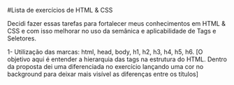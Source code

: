 #Lista de exercícios de HTML & CSS

Decidi fazer essas tarefas para fortalecer meus conhecimentos em HTML & CSS e com isso melhorar no uso da semânica e aplicabilidade de Tags e Seletores.

1- Utilização das marcas:
html, head, body, h1, h2, h3, h4, h5, h6. [O objetivo aqui é entender a hierarquia das tags na estrutura do HTML. Dentro da proposta dei uma diferenciada no exercício lançando uma cor no background para deixar mais visível as diferenças entre os títulos]

